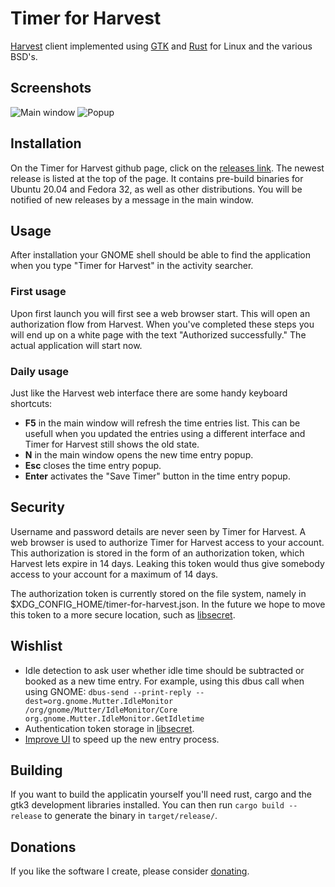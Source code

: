# Timer for Harvest
[Harvest](https://www.getharvest.com/) client implemented using
[GTK](https://www.gtk.org/) and [Rust](https://www.rust-lang.org/) for Linux
and the various BSD's.

## Screenshots

![Main window](/assets/main-window.png?raw=true "The main window")
![Popup](/assets/popup.png?raw=true "The time entry popup")

## Installation
On the Timer for Harvest github page, click on the 
[releases link](https://github.com/frenkel/timer-for-harvest/releases). The 
newest release is listed at the top of the page. It contains pre-build 
binaries for Ubuntu 20.04 and Fedora 32, as well as other distributions. 
You will be notified of new releases by a message in the main window.

## Usage
After installation your GNOME shell should be able to find the
application when you type "Timer for Harvest" in the activity searcher.

### First usage
Upon first launch you will first see a web browser start. This will open an
authorization flow from Harvest. When you've completed these steps you will
end up on a white page with the text "Authorized successfully." The actual
application will start now.

### Daily usage
Just like the Harvest web interface there are some handy keyboard shortcuts:
- **F5** in the main window will refresh the time entries list. This can be
  usefull when you updated the entries using a different interface and
  Timer for Harvest still shows the old state.
- **N** in the main window opens the new time entry popup.
- **Esc** closes the time entry popup.
- **Enter** activates the "Save Timer" button in the time entry popup.

## Security
Username and password details are never seen by Timer for Harvest. A web
browser is used to authorize Timer for Harvest access to your account. This
authorization is stored in the form of an authorization token, which Harvest
lets expire in 14 days. Leaking this token would thus give somebody access to
your account for a maximum of 14 days.

The authorization token is currently stored on the file system, namely in
$XDG\_CONFIG\_HOME/timer-for-harvest.json. In the future we hope to move this
token to a more secure location, such as
[libsecret](https://wiki.gnome.org/Projects/Libsecret).

## Wishlist
- Idle detection to ask user whether idle time should be subtracted or booked
  as a new time entry. For example, using this dbus call when using GNOME:
  `dbus-send --print-reply --dest=org.gnome.Mutter.IdleMonitor /org/gnome/Mutter/IdleMonitor/Core org.gnome.Mutter.IdleMonitor.GetIdletime`
- Authentication token storage in [libsecret](https://wiki.gnome.org/Projects/Libsecret).
- [Improve UI](https://github.com/frenkel/timer-for-harvest/issues/34) to speed up the new entry process.

## Building
If you want to build the applicatin yourself you'll need rust, cargo and the gtk3
development libraries installed. You can then run `cargo build --release` to generate
the binary in `target/release/`.
  
## Donations
If you like the software I create, please consider [donating](https://paypal.me/frankgroeneveld).

